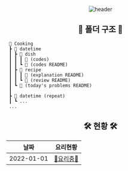 <div align=center>

![header](https://capsule-render.vercel.app/api?type=soft&color=timeAuto&height=150&section=header&text=Cooking&fontSize=60&animation=twinkling&fontAlignY=38&desc=알고리즘을%20요리하자!&descAlignY=70)

## 📁 폴더 구조 📁

</div>

```
 📁 Cooking
 ┣ 📂 datetime
 ┃ ┣ 📂 dish
 ┃ ┃ ┃ 📝 (codes)
 ┃ ┃ ┗ 📝 (codes README)
 ┃ ┣ 📂 recipe
 ┃ ┃ ┃ 📝 (explanation README)
 ┃ ┃ ┗ 📝 (review README)
 ┃ ┗ 📝 (today's problems README)
 ┃
 ┣ 📂 datetime (repeat)
 ┃ ┗ ...
 ...
```

<div align=center>

<!-- 🍳요리 완료🍳 -->
<!-- 👩‍🍳요리중👨‍🍳 -->

## 🛠 현황 🛠

|    날짜    |          요리현황          |
| :--------: | :------------------------: |
| 2022-01-01 | [🍳요리중🍳](./2022-01-01) |

</div>
